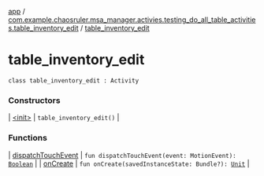 [app](../../index.md) / [com.example.chaosruler.msa_manager.activies.testing_do_all_table_activities.table_inventory_edit](../index.md) / [table_inventory_edit](.)

# table_inventory_edit

`class table_inventory_edit : Activity`

### Constructors

| [&lt;init&gt;](-init-.md) | `table_inventory_edit()` |

### Functions

| [dispatchTouchEvent](dispatch-touch-event.md) | `fun dispatchTouchEvent(event: MotionEvent): `[`Boolean`](https://kotlinlang.org/api/latest/jvm/stdlib/kotlin/-boolean/index.html) |
| [onCreate](on-create.md) | `fun onCreate(savedInstanceState: Bundle?): `[`Unit`](https://kotlinlang.org/api/latest/jvm/stdlib/kotlin/-unit/index.html) |

